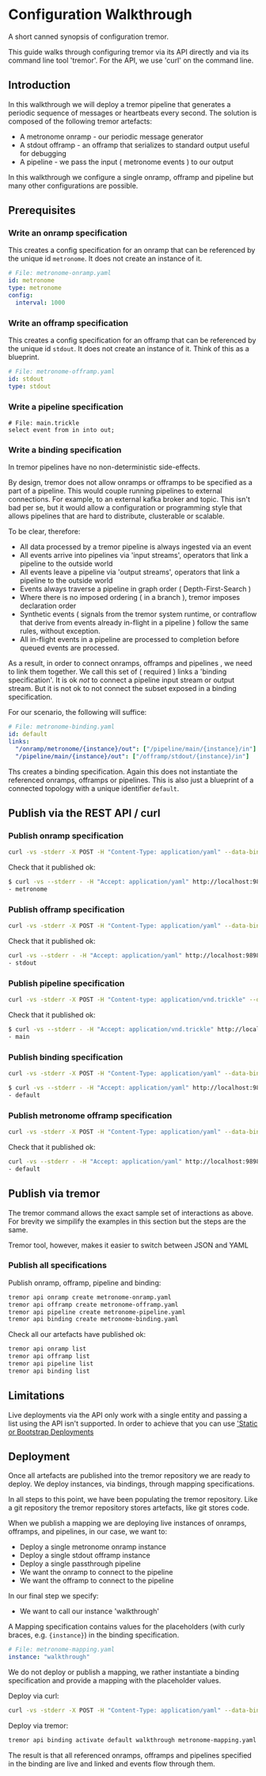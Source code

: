 # Configuration Walkthrough

A short canned synopsis of configuration tremor.

This guide walks through configuring tremor via its API directly and via its command line tool 'tremor'. For the API, we use 'curl' on the command line.

## Introduction

In this walkthrough we will deploy a tremor pipeline that generates a periodic sequence of messages or heartbeats every second. The solution is composed of the following tremor artefacts:

- A metronome onramp - our periodic message generator
- A stdout offramp - an offramp that serializes to standard output useful for debugging
- A pipeline - we pass the input ( metronome events ) to our output

In this walkthrough we configure a single onramp, offramp and pipeline but many other configurations are possible.

## Prerequisites

### Write an onramp specification

This creates a config specification for an onramp that can be referenced by the unique id `metronome`. It does not create an instance of it.

```yaml
# File: metronome-onramp.yaml
id: metronome
type: metronome
config:
  interval: 1000
```
### Write an offramp specification

This creates a config specification for an offramp that can be referenced by the unique id `stdout`. It does not create an instance of it. Think of this as a blueprint.

```yaml
# File: metronome-offramp.yaml
id: stdout
type: stdout
```

### Write a pipeline specification

```tremor
# File: main.trickle
select event from in into out;
```

### Write a binding specification

In tremor pipelines have no non-deterministic side-effects.

By design, tremor does not allow onramps or offramps to be specified as a part of a pipeline. This would couple running pipelines to external connections. For example, to an external kafka broker and topic. This isn't bad per se, but it would allow a configuration or programming style that allows pipelines that are hard to distribute, clusterable or scalable.

To be clear, therefore:

- All data processed by a tremor pipeline is always ingested via an event
- All events arrive into pipelines via 'input streams', operators that link a pipeline to the outside world
- All events leave a pipeline via 'output streams', operators that link a pipeline to the outside world
- Events always traverse a pipeline in graph order ( Depth-First-Search )
- Where there is no imposed ordering ( in a branch ), tremor imposes declaration order
- Synthetic events ( signals from the tremor system runtime, or contraflow that derive from events already in-flight in a pipeline ) follow the same rules, without exception.
- All in-flight events in a pipeline are processed to completion before queued events are processed.

As a result, in order to connect onramps, offramps and pipelines , we need to link them together. We call this set of ( required ) links a 'binding specification'. It is ok _not_ to connect a pipeline input stream or output stream. But it is not ok to not connect the subset exposed in a binding specification.

For our scenario, the following will suffice:

```yaml
# File: metronome-binding.yaml
id: default
links:
  "/onramp/metronome/{instance}/out": ["/pipeline/main/{instance}/in"]
  "/pipeline/main/{instance}/out": ["/offramp/stdout/{instance}/in"]
```

Ths creates a binding specification. Again this does not instantiate the referenced onramps, offramps or pipelines. This is also just a blueprint of a connected topology with a unique identifier `default`.

## Publish via the REST API / curl

### Publish onramp specification

```bash
curl -vs -stderr -X POST -H "Content-Type: application/yaml" --data-binary @metronome-onramp.yaml http://localhost:9898/onramp
```

Check that it published ok:

```bash
$ curl -vs --stderr - -H "Accept: application/yaml" http://localhost:9898/onramp
- metronome
```

### Publish offramp specification

```bash
curl -vs -stderr -X POST -H "Content-Type: application/yaml" --data-binary @metronome-offramp.yaml http://localhost:9898/offramp
```

Check that it published ok:

```bash
curl -vs --stderr - -H "Accept: application/yaml" http://localhost:9898/offramp
- stdout
```

### Publish pipeline specification

```bash
curl -vs -stderr -X POST -H "Content-type: application/vnd.trickle" --data-binary @main.trickle http://localhost:9898/pipeline
```

Check that it published ok:

```bash
$ curl -vs --stderr - -H "Accept: application/vnd.trickle" http://localhost:9898/pipeline
- main
```

### Publish binding specification

```bash
curl -vs -stderr -X POST -H "Content-Type: application/yaml" --data-binary @metronome-binding.yaml http://localhost:9898/binding
```

```bash
$ curl -vs --stderr - -H "Accept: application/yaml" http://localhost:9898/binding
- default
```

### Publish metronome offramp specification

```bash
curl -vs -stderr -X POST -H "Content-Type: application/yaml" --data-binary @metronome-offramp.yaml http://localhost:9898/offramp
```

Check that it published ok:

```bash
curl -vs --stderr - -H "Accept: application/yaml" http://localhost:9898/offramp
- default
```

## Publish via tremor

The tremor command allows the exact sample set of interactions as above. For brevity we simpilify the examples in this section but the steps are the same.

Tremor tool, however, makes it easier to switch between JSON and YAML

### Publish all specifications

Publish onramp, offramp, pipeline and binding:

```bash
tremor api onramp create metronome-onramp.yaml
tremor api offramp create metronome-offramp.yaml
tremor api pipeline create metronome-pipeline.yaml
tremor api binding create metronome-binding.yaml
```

Check all our artefacts have published ok:

```bash
tremor api onramp list
tremor api offramp list
tremor api pipeline list
tremor api binding list
```

## Limitations

Live deployments via the API only work with a single entity and passing a list using the API isn't supported. In order to achieve that you can use ['Static or Bootstrap Deployments](./configuration.md)

## Deployment

Once all artefacts are published into the tremor repository we are ready to deploy. We deploy instances, via bindings, through mapping specifications.

In all steps to this point, we have been populating the tremor repository. Like a git repository the tremor repository stores artefacts, like git stores code.

When we publish a mapping we are deploying live instances of onramps, offramps, and pipelines, in our case, we want to:

- Deploy a single metronome onramp instance
- Deploy a single stdout offramp instance
- Deploy a single passthrough pipeline
- We want the onramp to connect to the pipeline
- We want the offramp to connect to the pipeline

In our final step we specify:

- We want to call our instance 'walkthrough'

A Mapping specification contains values for the placeholders (with curly braces, e.g. `{instance}`) in the binding specification.
```yaml
# File: metronome-mapping.yaml
instance: "walkthrough"
```

We do not deploy or publish a mapping, we rather instantiate a binding specification and provide a mapping with the placeholder values.

Deploy via curl:

```bash
curl -vs -stderr -X POST -H "Content-Type: application/yaml" --data-binary @metronome-mapping.yaml http://localhost:9898/binding/default/walkthrough
```

Deploy via tremor:

```bash
tremor api binding activate default walkthrough metronome-mapping.yaml
```

The result is that all referenced onramps, offramps and pipelines specified in the binding are live and linked and events flow through them.